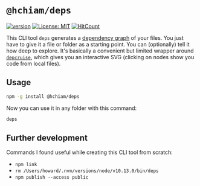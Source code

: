 # `@hchiam/deps`

[![version](https://img.shields.io/npm/v/@hchiam/deps.svg?style=flat-square)](https://www.npmjs.com/package/@hchiam/deps) [![License: MIT](https://img.shields.io/badge/License-MIT-yellow.svg?style=flat-square)](https://github.com/hchiam/deps/blob/master/LICENSE) [![HitCount](http://hits.dwyl.com/hchiam/deps.svg)](http://hits.dwyl.com/hchiam/deps)

This CLI tool `deps` generates a [dependency graph](https://en.wikipedia.org/wiki/Dependency_graph) of your files. You just have to give it a file or folder as a starting point. You can (optionally) tell it how deep to explore. It's basically a convenient but limited wrapper around [`depcruise`](https://www.npmjs.com/package/dependency-cruiser), which gives you an interactive SVG (clicking on nodes show you code from local files). 

## Usage

```bash
npm -g install @hchiam/deps
```

Now you can use it in any folder with this command:

```bash
deps
```

## Further development

Commands I found useful while creating this CLI tool from scratch:

- `npm link`
- `rm /Users/howard/.nvm/versions/node/v10.13.0/bin/deps`
- `npm publish --access public`
